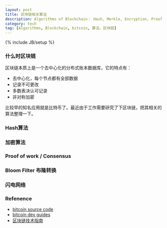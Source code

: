 ```yaml
---
layout: post
title: 区块链相关算法
description: Algorithms of Blockchain： Hash, Merkle, Encryption, Proof of Work, Bloom Filter, Consensus, Lighting Network等
category: tech
tag: [Algorithms, Blockchain, bitcoin, 算法，区块链]
---
```


{% include JB/setup %}

### 什么时区块链

区块链本质上是一个去中心化的分布式账本数据库，它的特点有：

+ 去中心化，每个节点都有全部数据
+ 记录不可更改
+ 多数表决认可记录
+ 非对称加密

比较早的知名应用就是比特币了。最近由于工作需要研究了下区块链，把其相关的算法整理一下。

### Hash算法

### 加密算法

### Proof of work / Consensus

### Bloom Filter 布隆转换

### 闪电网络



### Refenence
* [bitcoin source code](https://github.com/bitcoin/bitcoin)
* [bitcoin dev guides](https://bitcoin.org/en/developer-documentation)
* [区块链技术指南](https://www.gitbook.com/book/yeasy/blockchain_guide)



<!--
    + []()
-->